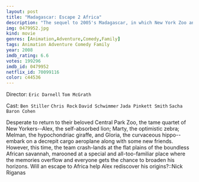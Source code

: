 ```yaml
---
layout: post
title: "Madagascar: Escape 2 Africa"
description: "The sequel to 2005's Madagascar, in which New York Zoo animals, Alex the Lion, Marty the Zebra, Melman the Giraffe and Gloria the Hippo, still stranded on Madagascar, start to leave the island. All of a sudden, they land in the wilderness of Africa, where Alex meets the rest of his family, but has trouble communicating with them after spending so much time at the Central Park Zoo..."
img: 0479952.jpg
kind: movie
genres: [Animation,Adventure,Comedy,Family]
tags: Animation Adventure Comedy Family 
year: 2008
imdb_rating: 6.6
votes: 199296
imdb_id: 0479952
netflix_id: 70099116
color: c44536
---
```

Director: `Eric Darnell` `Tom McGrath`  

Cast: `Ben Stiller` `Chris Rock` `David Schwimmer` `Jada Pinkett Smith` `Sacha Baron Cohen` 

Desperate to return to their beloved Central Park Zoo, the tame quartet of New Yorkers--Alex, the self-absorbed lion; Marty, the optimistic zebra; Melman, the hypochondriac giraffe, and Gloria, the curvaceous hippo--embark on a decrepit cargo aeroplane along with some new friends. However, this time, the team crash-lands at the flat plains of the boundless African savannah, marooned at a special and all-too-familiar place where the memories overflow and everyone gets the chance to broaden his horizons. Will an escape to Africa help Alex rediscover his origins?::Nick Riganas